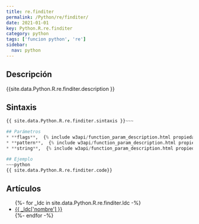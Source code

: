 ```yaml
---
title: re.finditer
permalink: /Python/re/finditer/
date: 2021-01-01
key: Python.R.re.finditer
category: python
tags: ['funcion python', 're']
sidebar: 
  nav: python
---
```


## Descripción
{{site.data.Python.R.re.finditer.description }}

## Sintaxis
~~~python
{{ site.data.Python.R.re.finditer.sintaxis }}~~~

## Parámetros
* **flags**,  {% include w3api/function_param_description.html propiedad=site.data.Python.R.re.finditer valor="flags" %}
* **pattern**,  {% include w3api/function_param_description.html propiedad=site.data.Python.R.re.finditer valor="pattern" %}
* **string**,  {% include w3api/function_param_description.html propiedad=site.data.Python.R.re.finditer valor="string" %}

## Ejemplo
~~~python
{{ site.data.Python.R.re.finditer.code}}
~~~

## Artículos
<ul>
{%- for _ldc in site.data.Python.R.re.finditer.ldc -%}
   <li>
       <a href="{{_ldc['url'] }}">{{ _ldc['nombre'] }}</a>
   </li>
{%- endfor -%}
</ul>
